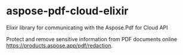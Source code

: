 # aspose-pdf-cloud-elixir
Elixir library for communicating with the Aspose.Pdf for Cloud API

Protect and remove sensitive information from PDF documents online https://products.aspose.app/pdf/redaction.